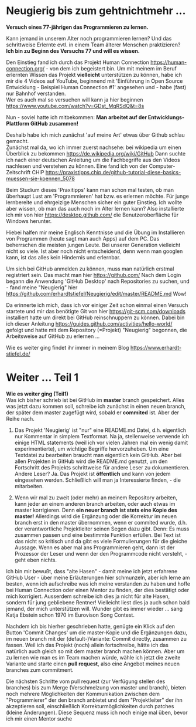 # Neugierig bis zum gehtnichtmehr ...
<b>Versuch eines 77-jährigen das Programmieren zu lernen.</b>

Kann jemand in unserem Alter noch programmieren lernen? Und das schrittweise Erlernte evtl. in einem Team älterer Menschen praktizieren?
<br><b>Ich bin zu Beginn des Versuchs 77 und will es wissen.</b>

Den Einstieg fand ich durch das Projekt Human Connection https://human-connection.org/ - von dem ich begeistert bin. Um mit meinem im Beruf erlernten Wissen das Projekt <b>vielleicht</b> unterstützen zu können, habe ich mir die 4 Videos auf YouTube, beginnend mit 'Einführung in Open Source Entwicklung - Beispiel Human Connection #1' angesehen und - habe (fast) nur Bahnhof verstanden. 
<br>Wer es auch mal so versuchen will kann ja hier beginnen https://www.youtube.com/watch?v=GDst_MqRSdQ&t=8s

Nun - soviel hatte ich mitbekommen: <b>Man arbeitet auf der Entwicklungs-Plattform GitHub zusammen!</b>

Deshalb habe ich mich zunächst 'auf meine Art' etwas über Github schlau gemacht.
<br>Zunächst mal da, wo ich immer zuerst nachsehe: bei wikipedia um einen Überblick zu bekommen https://de.wikipedia.org/wiki/GitHub
Dann suchte ich nach einer deutschen Anleitung um die Fachbegriffe aus den Videos nachlesen und verstehen zu können. Eine fand ich von der Computer-Zeitschrift CHIP https://praxistipps.chip.de/github-tutorial-diese-basics-muessen-sie-koennen_5078 

Beim Studium dieses 'Praxitipps' kann man schon mal testen, ob man überhaupt Lust am 'Programmieren' hat bzw. es erlernen möchte. Für junge lernbereite und ehrgeizige Menschen sicher ein guter Einstieg. Ich wollte aber wissen, ob man das auch noch im Alter lernen kann? Also installierte ich mir von hier https://desktop.github.com/ die Benutzeroberfläche für Windows herunter.

Hiebei halfen mir meine Englisch Kenntnisse und die Übung im Installieren von Programmen (heute sagt man auch Apps) auf dem PC.
Das beherrschen die meisten jungen Leute. Bei unserer Generation vielleicht nicht so viele. Ist aber noch nicht entscheidend, denn wenn man googlen kann, ist das alles kein Hindernis und erlernbar.

Um sich bei GitHub anmelden zu können, muss man natürlich erstmal registriert sein. Das macht man hier https://github.com/ 
Nach dem Login begann die Anwendung 'GitHub Desktop' nach Repositories zu suchen, und - fand meine "Neugierig" hier https://github.com/erhardtstiefel/Neugierig/edit/master/README.md Wow!

Da erinnerte ich mich, dass ich vor einiger Zeit schon einmal einen Versuch startete und mir das benötigte Git von hier https://git-scm.com/downloads installiert hatte um direkt bei GitHub reinschnuppern zu können.
Dabei bin ich dieser Anleitung https://guides.github.com/activities/hello-world/ gefolgt und hatte mit dem Repository (=Projekt)  "Neugierig" begonnen, die Arbeitsweise auf GitHub zu erlernen ...

Wie es weiter ging findet ihr immer in meinem Blog https://www.erhardt-stiefel.de/

# Weiter ... Teil 1
<b>Wie es weiter ging (Teil1)</b><br>
Was ich bisher schrieb ist bei GitHub im <B>master</b> branch gespeichert. Alles was jetzt dazu kommen soll, schreibe ich zunächst in einen neuen branch, der später dem master zugefügt wird, sobald er <b>commited</b> ist. Aber der Reihe nach.

1. Das Projekt 'Neugierig' ist "nur" eine README.md Datei, d.h. eigentlich nur Kommentar in simplem Textformat. Na ja,  stellenweise verwende ich einige HTML statements (weil ich vor vielen Jahren mal ein wenig damit experimentierte), um wichtige Begriffe hervorzuheben. Um eine Textdatei zu bearbeiten braucht man eigentlich kein GitHub. Aber bei allen Projekten in GitHub wird die README.md genutzt, um den Fortschritt des Projekts schrittweise für andere Leser zu dokumentieren. Andere Leser? Ja. Das Projekt ist <b>öffentlich</b> und kann von jedem eingesehen werden. Schließlich will man ja Interessierte finden, - die mitarbeiten.

2. Wenn wir mal zu zweit (oder mehr) an meinem Repository arbeiten, kann jeder an einem anderen branch arbeiten, oder auch etwas im master korrigieren. Denn <b>ein neuer branch ist stets eine Kopie des master!</b> Allerdings wird die Ergänzung oder die Korrektur im neuen branch erst in den master übernommen, wenn er commited wurde, d.h. der verantwortliche Projektleiter seinen Segen dazu gibt.
Denn: Es muss zusammen passen und eine bestimmte Funktion erfüllen. Bei Text ist das nicht so kritisch und da gibt es viele Formulierungen für die gleiche Aussage. Wenn es aber mal ans Programmieren geht, dann ist der Prozessor der Leser und wenn der den Programmcode nicht versteht, - geht eben nichts.

Ich bin mir bewußt, dass "alte Hasen" - damit meine ich jetzt erfahrene GitHub User - über meine Erläuterungen hier schmunzeln, aber ich lerne am besten, wenn ich aufschreibe was ich meine verstanden zu haben und hoffe bei Human Connection oder einen Mentor zu finden, der dies bestätigt oder mich korrigiert. Ausserdem schreibe ich dies ja nicht für alte Hasen, sondern für jung gebliebene Rentner! Vielleicht liest dies ja auch schon bald jemand, der mich unterstützen will. Wunder gibt es immer wieder ... sang Katja Ebstein schon 1970 im Eurovison Song Contest. 

Nachdem ich bis hierher geschrieben hatte, genügte ein Klick auf den Button 'Commit Changes' um die master-Kopie und die Ergänzungen dazu, im neuen branch mit der (default-)Variante: Commit directly, zusammen zu fassen. Weil ich das Projekt (noch) allein fortschreibe, hätte ich das natürlich auch gleich so mit dem master branch machen können. Aber um zu lernen wie man es im Team machen würde, wähle ich jetzt die zweite Variante und starte einen <b>pull request</b>, also eine Angebot meines neuen branches zum commitment.

Die nächsten Schritte vom pull request (zur Verfügung stellen des branches) bis zum Merge (Verschmelzung von master und branch), bieten noch mehrere Möglichkeiten der Kommunikation zwischen dem "Programmierer" der den branch anbietet und dem "Projektleiter" der ihn akzeptieren soll, einschließlich Korrekturmöglichkeiten durch patches (kleine Änderungen). Diese Sequenz muss ich noch einige mal üben, bevor ich mir einen Mentor suche  
